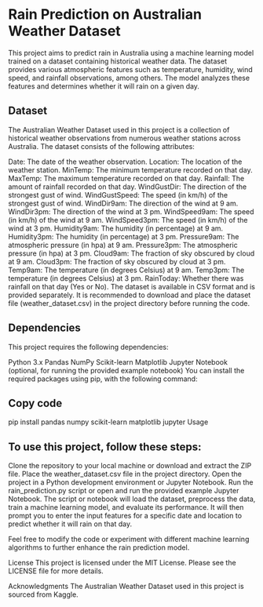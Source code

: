 # Rain Prediction on Australian Weather Dataset
This project aims to predict rain in Australia using a machine learning model trained on a dataset containing historical weather data. The dataset provides various atmospheric features such as temperature, humidity, wind speed, and rainfall observations, among others. The model analyzes these features and determines whether it will rain on a given day.

## Dataset
The Australian Weather Dataset used in this project is a collection of historical weather observations from numerous weather stations across Australia. The dataset consists of the following attributes:

Date: The date of the weather observation.
Location: The location of the weather station.
MinTemp: The minimum temperature recorded on that day.
MaxTemp: The maximum temperature recorded on that day.
Rainfall: The amount of rainfall recorded on that day.
WindGustDir: The direction of the strongest gust of wind.
WindGustSpeed: The speed (in km/h) of the strongest gust of wind.
WindDir9am: The direction of the wind at 9 am.
WindDir3pm: The direction of the wind at 3 pm.
WindSpeed9am: The speed (in km/h) of the wind at 9 am.
WindSpeed3pm: The speed (in km/h) of the wind at 3 pm.
Humidity9am: The humidity (in percentage) at 9 am.
Humidity3pm: The humidity (in percentage) at 3 pm.
Pressure9am: The atmospheric pressure (in hpa) at 9 am.
Pressure3pm: The atmospheric pressure (in hpa) at 3 pm.
Cloud9am: The fraction of sky obscured by cloud at 9 am.
Cloud3pm: The fraction of sky obscured by cloud at 3 pm.
Temp9am: The temperature (in degrees Celsius) at 9 am.
Temp3pm: The temperature (in degrees Celsius) at 3 pm.
RainToday: Whether there was rainfall on that day (Yes or No).
The dataset is available in CSV format and is provided separately. It is recommended to download and place the dataset file (weather_dataset.csv) in the project directory before running the code.

## Dependencies
This project requires the following dependencies:

Python 3.x
Pandas
NumPy
Scikit-learn
Matplotlib
Jupyter Notebook (optional, for running the provided example notebook)
You can install the required packages using pip, with the following command:

## Copy code
pip install pandas numpy scikit-learn matplotlib jupyter
Usage
## To use this project, follow these steps:

Clone the repository to your local machine or download and extract the ZIP file.
Place the weather_dataset.csv file in the project directory.
Open the project in a Python development environment or Jupyter Notebook.
Run the rain_prediction.py script or open and run the provided example Jupyter Notebook.
The script or notebook will load the dataset, preprocess the data, train a machine learning model, and evaluate its performance. It will then prompt you to enter the input features for a specific date and location to predict whether it will rain on that day.

Feel free to modify the code or experiment with different machine learning algorithms to further enhance the rain prediction model.

License
This project is licensed under the MIT License. Please see the LICENSE file for more details.

Acknowledgments
The Australian Weather Dataset used in this project is sourced from Kaggle.
